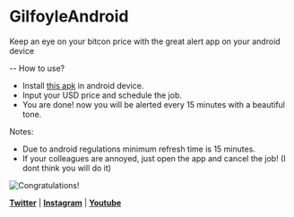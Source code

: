 # GilfoyleAndroid
Keep an eye on your bitcon price with the great alert app on your android device

-- How to use?
- Install [this apk](https://github.com/KhanStan99/GilfoyleAndroid/blob/master/InstallMe.apk) in android device.
- Input your USD price and schedule the job.
- You are done! now you will be alerted every 15 minutes with a beautiful tone. 

Notes: 
- Due to android regulations minimum refresh time is 15 minutes.
- If your colleagues are annoyed, just open the app and cancel the job! (I dont think you will do it)


![Congratulations!](https://github.com/merwane/gilfoyle/blob/master/gilf.gif)


**[Twitter](http://www.Twitter.com/khanstan99)** | **[Instagram](http://www.Instagram.com/khanstan99)** | **[Youtube](https://www.youtube.com/channel/UCAwvnxzb2YgftWrF8Vu7FuA)**
